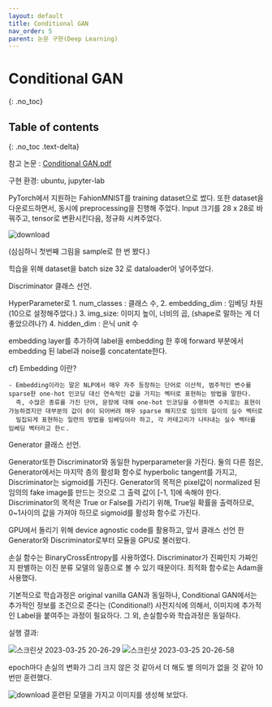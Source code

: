 ```yaml
---
layout: default
title: Conditional GAN
nav_order: 5
parent: 논문 구현(Deep Learning)
---
```


# Conditional GAN
{: .no_toc}

## Table of contents
{: .no_toc .text-delta}

참고 논문 : [Conditional GAN.pdf](https://github.com/KimSungHeon/KimSungHeon.github.io/files/11068671/Conditional.GAN.pdf)

구현 환경: ubuntu, jupyter-lab

<script src="https://gist.github.com/KimSungHeon/7385fa267ac88ea3b2cf68330945cabf.js"></script>

<script src="https://gist.github.com/KimSungHeon/37dc6902bcb12f9ba0c3d3897359f0a5.js"></script>

PyTorch에서 지원하는 FahionMNIST를 training dataset으로 썼다.
또한 dataset을 다운로드하면서, 동시에 preprocessing을 진행해 주었다.
Input 크기를 28 x 28로 바꿔주고, tensor로 변환시킨다음, 정규화 시켜주었다.

<script src="https://gist.github.com/KimSungHeon/3a2d73d409efe2063a4996772f52ca4c.js"></script>
![download](https://user-images.githubusercontent.com/103099516/227712902-9462f495-ca90-4f2a-bc78-169501047377.png)

(심심하니 첫번째 그림을 sample로 한 번 봤다.)

<script src="https://gist.github.com/KimSungHeon/6a45165e17d44f85b6db1833f1fa1bd3.js"></script>

힉습을 위해 dataset을 batch size 32 로 dataloader어 넣어주었다.

<script src="https://gist.github.com/KimSungHeon/7564140de6b18466f5608b836db0ddf0.js"></script>
Discriminator 클래스 선언.

HyperParameter로 1. num_classes : 클래스 수, 2. embedding_dim : 임베딩 차원 (10으로 설정해주었다.) 3. img_size: 이미지 높이, 너비의 곱, (shape로 말하는 게 더 좋았으려나?) 4. hidden_dim : 은닉 unit 수

embedding layer를 추가하여 label을 embedding 한 후에 forward 부분에서 embedding 된 label과 noise를  concatentate한다.

cf) Embedding 이란? 

    - Embedding이라는 말은 NLP에서 매우 자주 등장하는 단어로 이산적, 범주적인 변수를 sparse한 one-hot 인코딩 대신 연속적인 값을 가지는 벡터로 표현하는 방법을 말한다.
      즉, 수많은 종류를 가진 단어, 문장에 대해 one-hot 인코딩을 수행하면 수치로는 표현이 가능하겠지만 대부분의 값이 0이 되어버려 매우 sparse 해지므로 임의의 길이의 실수 벡터로 
      밀집되게 표현하는 일련의 방법을 임베딩이라 하고, 각 카테고리가 나타내는 실수 벡터를 임베딩 벡터라고 한ㄷ.
      
<script src="https://gist.github.com/KimSungHeon/1339b0c3eb6d67c148fb06339a2fa3c1.js"></script>
Generator 클래스 선언.

Generator또한 Discriminator와 동일한 hyperparameter을 가진다.
둘의 다른 점은, Generator에서는 마지막 층의 활성화 함수로 hyperbolic tangent를 가지고, Discriminator는 sigmoid를 가진다.
Generator의 목적은 pixel값이 normalized 된 임의의 fake image를 만드는 것으로 그 출력 값이 [-1, 1]에 속해야 한다. 
Discriminator의 목적은 True or False를 가리기 위해, True일 확률을 출력하므로, 0~1사이의 값을 가져야 하므로 sigmoid를 활성화 함수로 가진다.

<script src="https://gist.github.com/KimSungHeon/539857eec9f88085b5bfd432c2c5a99d.js"></script>

GPU에서 돌리기 위해 device agnostic code를 활용하고,
앞서 클래스 선언 한 Generator와 Discriminator로부터 모듈을 GPU로 불러왔다.

손실 함수는 BinaryCrossEntropy를 사용하였다. Discriminator가 진짜인지 가짜인지 판별하는 이진 분류 모델의 일종으로 볼 수 있기 때문이다.
최적화 함수로는 Adam을 사용했다.

<script src="https://gist.github.com/KimSungHeon/c4f0d9def366c5dbdcd1b6f238a77266.js"></script>
기본적으로 학습과정은 original vanilla GAN과 동일하나, Conditional GAN에서는 추가적인 정보를 조건으로 준다는 (Conditional!)  사전지식에 의해서,
이미지에 추가적인 Label을 붙여주는 과정이 필요하다. 그 외, 손실함수와 학습과정은 동일하다. 

실행 결과:

![스크린샷 2023-03-25 20-26-29](https://user-images.githubusercontent.com/103099516/227714741-5745d14d-d139-4e18-8166-ea2d6116d840.png)
![스크린샷 2023-03-25 20-26-58](https://user-images.githubusercontent.com/103099516/227714979-d6163539-cde0-4e04-bb94-21100d4e7068.png)

epoch마다 손실의 변화가 그리 크지 않은 것 같아서 더 해도 별 의미가 없을 것 같아 10번만 훈련했다.

<script src="https://gist.github.com/KimSungHeon/ae2c0ce11b42076317d4de45a9ca7d14.js"></script>
![download](https://user-images.githubusercontent.com/103099516/227714830-17f114fd-1484-4575-9471-a8f4ba7c0f46.png)
훈련된 모델을 가지고 이미지를 생성해 보았다.
